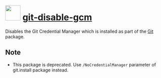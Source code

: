 ﻿# <img src="https://cdn.rawgit.com/chocolatey/chocolatey-coreteampackages/10a8d98b2f320b565fa5349a4352e79666db71ff/icons/git.svg" width="48" height="48"/> [git-disable-gcm](https://chocolatey.org/packages/git-disable-gcm)

Disables the Git Credential Manager which is installed as part of the [Git](https://chocolatey.org/packages/git.install/) package.
## Note
- This package is deprecated. Use `/NoCredentialManager` parameter of git.install package instead.

